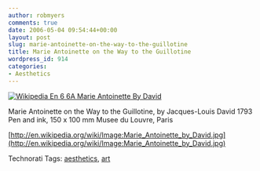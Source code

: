 ```yaml
---
author: robmyers
comments: true
date: 2006-05-04 09:54:44+00:00
layout: post
slug: marie-antoinette-on-the-way-to-the-guillotine
title: Marie Antoinette on the Way to the Guillotine
wordpress_id: 914
categories:
- Aesthetics
---
```


  
[![ Wikipedia En 6 6A Marie Antoinette By David](/wp-content/uploads/2006/05/_wikipedia_en_6_6a_Marie_Antoinette_by_David-tm.jpg)](/wp-content/uploads/2006/05/_wikipedia_en_6_6a_Marie_Antoinette_by_David.jpg)  


  
Marie Antoinette on the Way to the Guillotine, by Jacques-Louis David 1793 Pen and ink, 150 x 100 mm Musee du Louvre, Paris  


  
[http://en.wikipedia.org/wiki/Image:Marie_Antoinette_by_David.jpg](http://en.wikipedia.org/wiki/Image:Marie_Antoinette_by_David.jpg)  


  


Technorati Tags: [aesthetics](http://www.technorati.com/tag/aesthetics), [art](http://www.technorati.com/tag/art)

  


